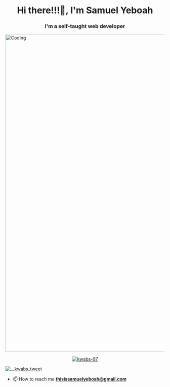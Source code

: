 

<h1 align="center">Hi there!!!👋, I'm Samuel Yeboah</h1>
<h3 align="center">I'm a self-taught web developer</h3>

<img align="center" alt="Coding" width="1000" src="https://raw.githubusercontent.com/PolarBearGG/PolarBearGG/master/web-developer.gif" />


<p align="center"> <a href="https://github.com/ryo-ma/github-profile-trophy"><img src="https://github-profile-trophy.vercel.app/?username=kwabs-97" alt="kwabs-97" /></a> </p>

<p align="left"> <a href="https://twitter.com/__kwabs_tweet" target="blank"><img src="https://img.shields.io/twitter/follow/__kwabs_tweet?logo=twitter&style=for-the-badge" alt="__kwabs_tweet" /></a> </p>

- 📫 How to reach me **thisissamuelyeboah@gmail.com**








